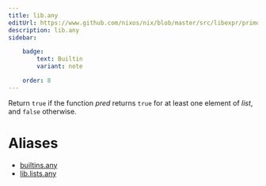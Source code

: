 ```yaml
---
title: lib.any
editUrl: https://www.github.com/nixos/nix/blob/master/src/libexpr/primops.cc
description: lib.any
sidebar:

    badge:
        text: Builtin
        variant: note

    order: 8
---
```


Return `true` if the function *pred* returns `true` for at least one
element of *list*, and `false` otherwise.


# Aliases

- [builtins.any](./reference/builtins/builtins-any)
- [lib.lists.any](./reference/lib/lists/lib-lists-any)


